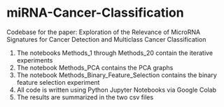 # miRNA-Cancer-Classification
Codebase for the paper: Exploration of the Relevance of MicroRNA Signatures for Cancer Detection and Multiclass Cancer Classification
1.	The notebooks Methods_1 through Methods_20 contain the iterative experiments
2.	The notebook Methods_PCA contains the PCA graphs
3.	The notebook Methods_Binary_Feature_Selection contains the binary feature selection experiment
4.	All code is written using Python Jupyter Notebooks via Google Colab
5.  The results are summarized in the two csv files
